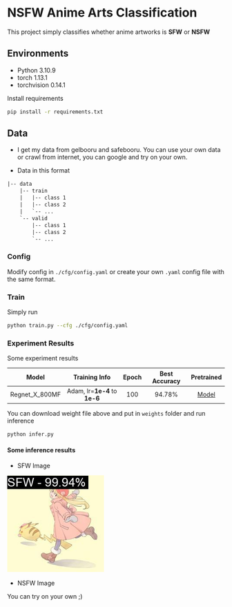 # NSFW Anime Arts Classification

This project simply classifies whether anime artworks is **SFW** or **NSFW**

## Environments

- Python 3.10.9
- torch 1.13.1
- torchvision 0.14.1

Install requirements

``` bash
pip install -r requirements.txt
```

## Data

- I get my data from gelbooru and safebooru. You can use your own data or crawl from internet, you can google and try on your own.

- Data in this format

``` files
|-- data
    |-- train
    |   |-- class 1
    |   |-- class 2
    |   `-- ...
    `-- valid
        |-- class 1
        |-- class 2
        `-- ...
```

### Config

Modify config in `./cfg/config.yaml` or create your own `.yaml` config file with the same format.

### Train

Simply run 

``` bash
python train.py --cfg ./cfg/config.yaml
```

### Experiment Results

Some experiment results

| Model | Training Info | Epoch | Best Accuracy | Pretrained |
| --- |:---:| :---: | :---: | :---: |
| Regnet_X_800MF | Adam, lr=**1e-4** to **1e-6** | 100 | 94.78% | [Model](https://drive.google.com/file/d/1xQDr3NVkyqMf3wDdPBpMScyuBO73VyLn/view?usp=share_link) |

You can download weight file above and put in `weights` folder and run inference

``` bash
python infer.py
```

#### Some inference results

- SFW Image

![SFW](assets/sfw.jpg "SWF Image")

- NSFW Image 

You can try on your own ;)